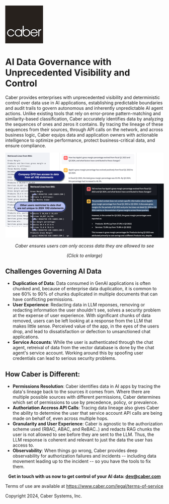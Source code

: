 ![CaberLogo.png](/profile/CaberLogo.png)


# AI Data Governance with Unprecedented Visibility and Control

Caber provides enterprises with unprecedented visibility and deterministic control over data use in AI applications, establishing predictable boundaries and audit trails to govern autonomous and inherently unpredictable AI agent actions. Unlike existing tools that rely on error-prone pattern-matching and similarity-based classification, Caber accurately identifies data by analyzing the sequences of ones and zeros it contains. By tracing the lineage of these sequences from their sources, through API calls on the network, and across business logic, Caber equips data and application owners with actionable intelligence to optimize performance, protect business-critical data, and ensure compliance.

![Screen Shot](/profile/Apple_RAG_for_Website.png)
*<p align="center">Caber ensures users can only access data they are allowed to see</p>*
*<p align="center">(Click to enlarge)</p>*

## Challenges Governing AI Data

- **Duplication of Data**: Data consumed in GenAI applications is often chunked and, because of enterprise data duplication, it is common to see 60% to 90% of chunks duplicated in multiple documents that can have conflicting permissions.  
- **User Experience**: Redacting data in LLM reponses, removing or redacting information the user shouldn't see, solves a security problem at the expense of user experience. With significant chunks of data removed, users can be left looking at a response from the LLM that makes little sense.  Perceived value of the app, in the eyes of the users drop, and lead to dissatisfaction or defection to unsanctioned chat applications.
- **Service Accounts**: While the user is authenticated through the chat agent, retreival of data from the vector database is done by the chat agent's service account.  Working around this by spoofing user credentials can lead to serious security problems.   

## How Caber is Different:
- **Permissions Resolution**: Caber identifies data in AI apps by tracing the data's lineage back to the sources it comes from.  Where there are multiple possible sources with different permissions, Caber determines which set of permissions to use by precedence, policy, or prevalence.
- **Authoriation Accross API Calls**: Tracing data lineage also gives Caber the ability to determine the user that service account API calls are being made on behalf of, even across multiple hops.  
- **Granularity and User Experience**: Caber is agnostic to the authorization scheme used (RBAC, ABAC, and ReBAC..) and redacts RAG chunks the user is not allowed to see before they are sent to the LLM.  Thus, the LLM response is coherent and relevant to just the data the user has access to.
- **Observability**: When things go wrong, Caber provides deep observability for authorization failures and incidents -- including data movement leading up to the incident -- so you have the tools to fix them.

**<p align="center">Get in touch with us now to get control of your AI data: dev@caber.com</p>**

Terms of use are available at https://www.caber.com/legal/terms-of-service

Copyright 2024, Caber Systems, Inc.

